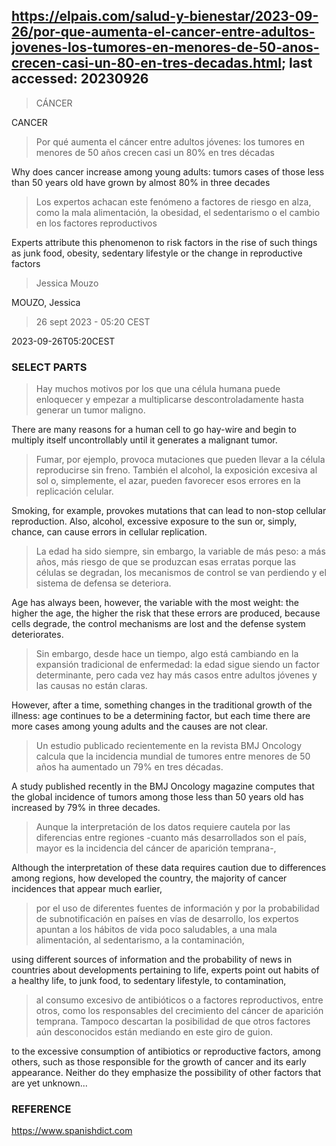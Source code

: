 ## https://elpais.com/salud-y-bienestar/2023-09-26/por-que-aumenta-el-cancer-entre-adultos-jovenes-los-tumores-en-menores-de-50-anos-crecen-casi-un-80-en-tres-decadas.html; last accessed: 20230926

> CÁNCER

CANCER

> Por qué aumenta el cáncer entre adultos jóvenes: los tumores en menores de 50 años crecen casi un 80% en tres décadas

Why does cancer increase among young adults: tumors cases of those less than 50 years old have grown by almost 80% in three decades

> Los expertos achacan este fenómeno a factores de riesgo en alza, como la mala alimentación, la obesidad, el sedentarismo o el cambio en los factores reproductivos

Experts attribute this phenomenon to risk factors in the rise of such things as junk food, obesity, sedentary lifestyle or the change in reproductive factors

> Jessica Mouzo

MOUZO, Jessica

> 26 sept 2023 - 05:20 CEST

2023-09-26T05:20CEST

### SELECT PARTS

> Hay muchos motivos por los que una célula humana puede enloquecer y empezar a multiplicarse descontroladamente hasta generar un tumor maligno. 

There are many reasons for a human cell to go hay-wire and begin to multiply itself uncontrollably until it generates a malignant tumor.

> Fumar, por ejemplo, provoca mutaciones que pueden llevar a la célula reproducirse sin freno. También el alcohol, la exposición excesiva al sol o, simplemente, el azar, pueden favorecer esos errores en la replicación celular. 

Smoking, for example, provokes mutations that can lead to non-stop cellular reproduction. Also, alcohol, excessive exposure to the sun or, simply, chance, can cause errors in cellular replication.

> La edad ha sido siempre, sin embargo, la variable de más peso: a más años, más riesgo de que se produzcan esas erratas porque las células se degradan, los mecanismos de control se van perdiendo y el sistema de defensa se deteriora. 


Age has always been, however, the variable with the most weight: the higher the age, the higher the risk that these errors are produced, because cells degrade, the control mechanisms are lost and the defense system deteriorates.

> Sin embargo, desde hace un tiempo, algo está cambiando en la expansión tradicional de enfermedad: la edad sigue siendo un factor determinante, pero cada vez hay más casos entre adultos jóvenes y las causas no están claras.

However, after a time, something changes in the traditional growth of the illness: age continues to be a determining factor, but each time there are more cases among young adults and the causes are not clear.

> Un estudio publicado recientemente en la revista BMJ Oncology calcula que la incidencia mundial de tumores entre menores de 50 años ha aumentado un 79% en tres décadas. 

A study published recently in the BMJ Oncology magazine computes that the global incidence of tumors among those less than 50 years old has increased by 79% in three decades.

> Aunque la interpretación de los datos requiere cautela por las diferencias entre regiones -cuanto más desarrollados son el país, mayor es la incidencia del cáncer de aparición temprana-, 

Although the interpretation of these data requires caution due to differences among regions, how developed the country, the majority of cancer incidences that appear much earlier,

> por el uso de diferentes fuentes de información y por la probabilidad de subnotificación en países en vías de desarrollo, los expertos apuntan a los hábitos de vida poco saludables, a una mala alimentación, al sedentarismo, a la contaminación, 

using different sources of information and the probability of news in countries about developments pertaining to life, experts point out habits of a healthy life, to junk food, to sedentary lifestyle, to contamination,

> al consumo excesivo de antibióticos o a factores reproductivos, entre otros, como los responsables del crecimiento del cáncer de aparición temprana. Tampoco descartan la posibilidad de que otros factores aún desconocidos están mediando en este giro de guion.

to the excessive consumption of antibiotics or reproductive factors, among others, such as those responsible for the growth of cancer and its early appearance. Neither do they emphasize the possibility of other factors that are yet unknown...

### REFERENCE

https://www.spanishdict.com




